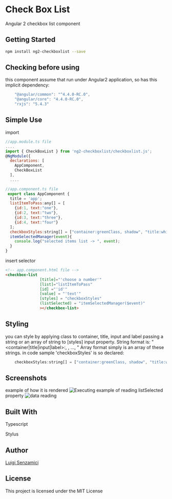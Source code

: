 # Check Box List
Angular 2 checkbox list component
## Getting Started
```bash
npm install ng2-checkboxlist --save
```
## Checking before using
this component assume that run under Angular2 application, so has this implicit dependency:
```javascript
    "@angular/common": "^4.4.0-RC.0",
    "@angular/core": "4.4.0-RC.0",
    "rxjs": "5.4.3"
```
## Simple Use
import
```javascript
//app.module.ts file
....
import { CheckBoxList } from 'ng2-checkboxlist/checkboxlist.js';
@NgModule({
  declarations: [
    AppComponent,
    CheckBoxList
  ],
  ....

//app.component.ts file
 export class AppComponent {
  title = 'app';
  listItemToPass:any[] = [
    {id:1, text:"one"}, 
    {id:2, text:"two"}, 
    {id:3, text:"three"},
    {id:4, text:"four"}
  ];
  checkboxStyles:string[] = ["container:greenClass, shadow", "title:whiteClass"];
  itemSelectedManager(event){
    console.log("selected items list -> ", event);
  }
}

```
insert selector
```html
<!-- app.component.html file -->
<checkbox-list 
               [title]="'choose a number'"
               [list]="listItemToPass" 
               [id] ="'id'"
               [value] = "'text'"
               [styles] = "checkboxStyles"
               (listSelected) = "itemSelectedManager($event)"
               ></checkbox-list>
```
## Styling
you can style by applying class to container, title, input and label passing a string or an array of string to [styles] input property.
String format is: "<container|title|input|label>:<classname1>, <classname2>, ..., <classnameN>"
Array format simply is an array of these strings.
in code sample 'checkboxStyles' is so declared:
```javascript
    checkboxStyles:string[] = ["container:greenClass, shadow", "title:whiteClass"];
```

## Screenshots
example of how it is rendered
![Executing](http://LuigiSenzamici.com/Content/Images/Common/checkboxlist-scr.PNG)
example of reading listSelected property
![data reading](http://LuigiSenzamici.com/Content/Images/Common/checkboxlist-result.PNG)

## Built With
Typescript

Stylus
## Author

[Luigi Senzamici](http://luigisenzamici.com)


## License

This project is licensed under the MIT License 



